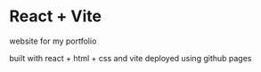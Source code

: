 # React + Vite

website for my portfolio

built with react + html + css and vite
deployed using github pages
